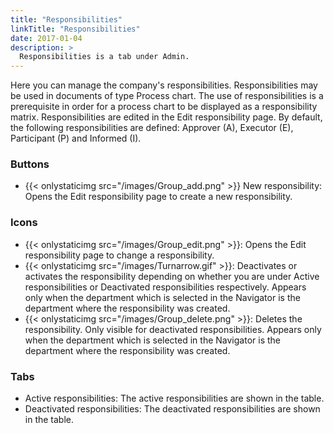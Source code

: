 ```yaml
---
title: "Responsibilities"
linkTitle: "Responsibilities"
date: 2017-01-04
description: >
  Responsibilities is a tab under Admin.
---
```

Here you can manage the company's responsibilities. Responsibilities may be used in documents of type Process chart. The use of responsibilities is a prerequisite in order for a process chart to be displayed as a responsibility matrix. Responsibilities are edited in the Edit responsibility page. By default, the following responsibilities are defined: Approver (A), Executor (E), Participant (P) and Informed (I).

### Buttons

- {{< onlystaticimg src="/images/Group_add.png" >}} New responsibility: Opens the Edit responsibility page to create a new responsibility.

### Icons

- {{< onlystaticimg src="/images/Group_edit.png" >}}: Opens the Edit responsibility page to change a responsibility.
- {{< onlystaticimg src="/images/Turnarrow.gif" >}}: Deactivates or activates the responsibility depending on whether you are under Active responsibilities or Deactivated responsibilities respectively. Appears only when the department which is selected in the Navigator is the department where the responsibility was created.
- {{< onlystaticimg src="/images/Group_delete.png" >}}: Deletes the responsibility. Only visible for deactivated responsibilities. Appears only when the department which is selected in the Navigator is the department where the responsibility was created.

### Tabs

- Active responsibilities: The active responsibilities are shown in the table.
- Deactivated responsibilities: The deactivated responsibilities are shown in the table.
